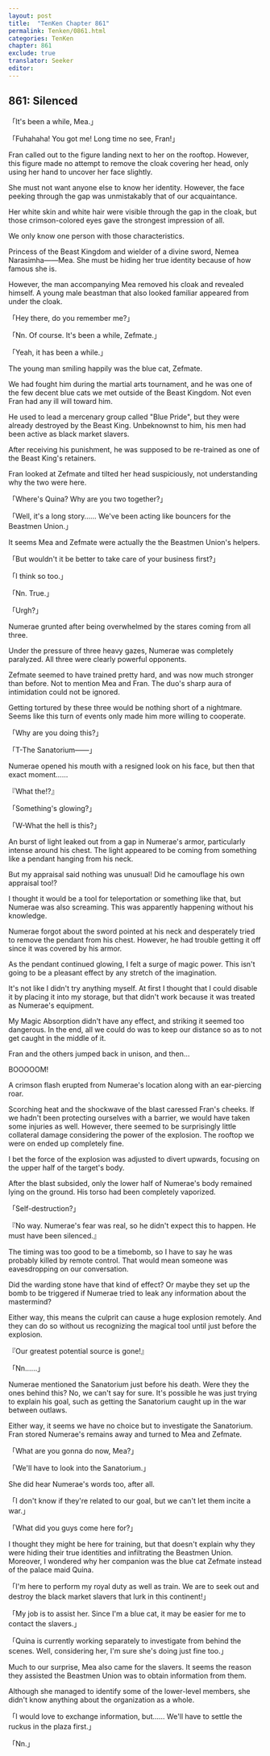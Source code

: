 ```yaml
---
layout: post
title:  "TenKen Chapter 861"
permalink: Tenken/0861.html
categories: TenKen
chapter: 861
exclude: true
translator: Seeker
editor: 
---
```

<h2>861: Silenced</h2>

「It's been a while, Mea.」

「Fuhahaha! You got me! Long time no see, Fran!」

 Fran called out to the figure landing next to her on the rooftop. However, this figure made no attempt to remove the cloak covering her head, only using her hand to uncover her face slightly.

 She must not want anyone else to know her identity. However, the face peeking through the gap was unmistakably that of our acquaintance.

 Her white skin and white hair were visible through the gap in the cloak, but those crimson-colored eyes gave the strongest impression of all.

 We only know one person with those characteristics.

 Princess of the Beast Kingdom and wielder of a divine sword, Nemea Narasimha――Mea. She must be hiding her true identity because of how famous she is.

 However, the man accompanying Mea removed his cloak and revealed himself. A young male beastman that also looked familiar appeared from under the cloak.

「Hey there, do you remember me?」

「Nn. Of course. It's been a while, Zefmate.」

「Yeah, it has been a while.」

 The young man smiling happily was the blue cat, Zefmate.

 We had fought him during the martial arts tournament, and he was one of the few decent blue cats we met outside of the Beast Kingdom. Not even Fran had any ill will toward him.

 He used to lead a mercenary group called "Blue Pride", but they were already destroyed by the Beast King. Unbeknownst to him, his men had been active as black market slavers.

 After receiving his punishment, he was supposed to be re-trained as one of the Beast King's retainers.
 
 Fran looked at Zefmate and tilted her head suspiciously, not understanding why the two were here.

「Where's Quina? Why are you two together?」

「Well, it's a long story…… We've been acting like bouncers for the Beastmen Union.」

 It seems Mea and Zefmate were actually the the Beastmen Union's helpers.

「But wouldn't it be better to take care of your business first?」

「I think so too.」

「Nn. True.」

「Urgh?」

 Numerae grunted after being overwhelmed by the stares coming from all three.

 Under the pressure of three heavy gazes, Numerae was completely paralyzed. All three were clearly powerful opponents.

 Zefmate seemed to have trained pretty hard, and was now much stronger than before. Not to mention Mea and Fran. The duo's sharp aura of intimidation could not be ignored.

 Getting tortured by these three would be nothing short of a nightmare. Seems like this turn of events only made him more willing to cooperate.

「Why are you doing this?」

「T-The Sanatorium――」

 Numerae opened his mouth with a resigned look on his face, but then that exact moment……

『What the!?』

「Something's glowing?」

「W-What the hell is this?」

 An burst of light leaked out from a gap in Numerae's armor, particularly intense around his chest. The light appeared to be coming from something like a pendant hanging from his neck.

 But my appraisal said nothing was unusual! Did he camouflage his own appraisal too!?

 I thought it would be a tool for teleportation or something like that, but Numerae was also screaming. This was apparently happening without his knowledge.

 Numerae forgot about the sword pointed at his neck and desperately tried to remove the pendant from his chest. However, he had trouble getting it off since it was covered by his armor.

 As the pendant continued glowing, I felt a surge of magic power. This isn't going to be a pleasant effect by any stretch of the imagination.

 It's not like I didn't try anything myself. At first I thought that I could disable it by placing it into my storage, but that didn't work because it was treated as Numerae's equipment.

 My Magic Absorption didn't have any effect, and striking it seemed too dangerous. In the end, all we could do was to keep our distance so as to not get caught in the middle of it.

 Fran and the others jumped back in unison, and then…

 BOOOOOM!

 A crimson flash erupted from Numerae's location along with an ear-piercing roar.

 Scorching heat and the shockwave of the blast caressed Fran's cheeks. If we hadn't been protecting ourselves with a barrier, we would have taken some injuries as well. However, there seemed to be surprisingly little collateral damage considering the power of the explosion. The rooftop we were on ended up completely fine.

 I bet the force of the explosion was adjusted to divert upwards, focusing on the upper half of the target's body.

 After the blast subsided, only the lower half of Numerae's body remained lying on the ground. His torso had been completely vaporized.

「Self-destruction?」

『No way. Numerae's fear was real, so he didn't expect this to happen. He must have been silenced.』

 The timing was too good to be a timebomb, so I have to say he was probably killed by remote control. That would mean someone was eavesdropping on our conversation.

 Did the warding stone have that kind of effect? Or maybe they set up the bomb to be triggered if Numerae tried to leak any information about the mastermind?

 Either way, this means the culprit can cause a huge explosion remotely. And they can do so without us recognizing the magical tool until just before the explosion.

『Our greatest potential source is gone!』

「Nn……」

 Numerae mentioned the Sanatorium just before his death. Were they the ones behind this? No, we can't say for sure. It's possible he was just trying to explain his goal, such as getting the Sanatorium caught up in the war between outlaws.

 Either way, it seems we have no choice but to investigate the Sanatorium. Fran stored Numerae's remains away and turned to Mea and Zefmate.

「What are you gonna do now, Mea?」

「We'll have to look into the Sanatorium.」

 She did hear Numerae's words too, after all.

「I don't know if they're related to our goal, but we can't let them incite a war.」

「What did you guys come here for?」

 I thought they might be here for training, but that doesn't explain why they were hiding their true identities and infiltrating the Beastmen Union. Moreover, I wondered why her companion was the blue cat Zefmate instead of the palace maid Quina. 

「I'm here to perform my royal duty as well as train. We are to seek out and destroy the black market slavers that lurk in this continent!」

「My job is to assist her. Since I'm a blue cat, it may be easier for me to contact the slavers.」

「Quina is currently working separately to investigate from behind the scenes. Well, considering her, I'm sure she's doing just fine too.」

 Much to our surprise, Mea also came for the slavers. It seems the reason they assisted the Beastmen Union was to obtain information from them.

 Although she managed to identify some of the lower-level members, she didn't know anything about the organization as a whole.

「I would love to exchange information, but…… We'll have to settle the ruckus in the plaza first.」

「Nn.」



